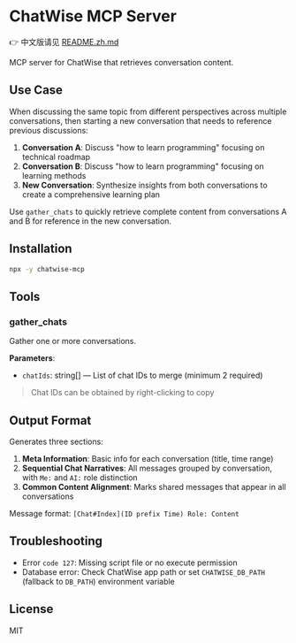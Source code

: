 # ChatWise MCP Server

👉 中文版请见 [README.zh.md](README.zh.md)

MCP server for ChatWise that retrieves conversation content.

## Use Case

When discussing the same topic from different perspectives across multiple conversations, then starting a new conversation that needs to reference previous discussions:

1. **Conversation A**: Discuss "how to learn programming" focusing on technical roadmap
2. **Conversation B**: Discuss "how to learn programming" focusing on learning methods
3. **New Conversation**: Synthesize insights from both conversations to create a comprehensive learning plan

Use `gather_chats` to quickly retrieve complete content from conversations A and B for reference in the new conversation.

## Installation

```bash
npx -y chatwise-mcp
```

## Tools

### gather_chats

Gather one or more conversations.

**Parameters**:

- `chatIds`: string[] — List of chat IDs to merge (minimum 2 required)

> Chat IDs can be obtained by right-clicking to copy

## Output Format

Generates three sections:

1. **Meta Information**: Basic info for each conversation (title, time range)
2. **Sequential Chat Narratives**: All messages grouped by conversation, with `Me:` and `AI:` role distinction
3. **Common Content Alignment**: Marks shared messages that appear in all conversations

Message format: `[Chat#Index](ID prefix Time) Role: Content`

## Troubleshooting

- Error `code 127`: Missing script file or no execute permission
- Database error: Check ChatWise app path or set `CHATWISE_DB_PATH` (fallback to `DB_PATH`) environment variable

## License

MIT

